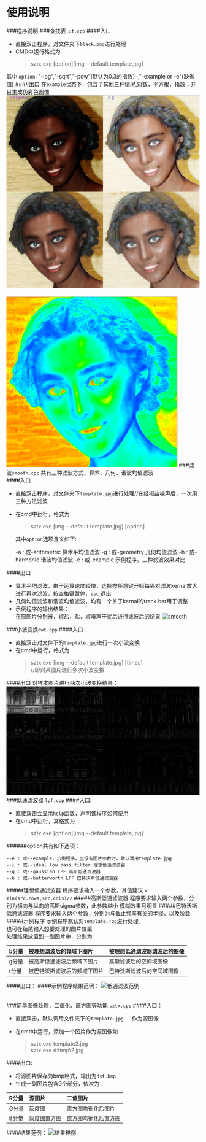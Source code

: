 # 使用说明

###程序说明
###查找表`lut.cpp`
####入口
- 直接双击程序，对文件夹下`black.png`进行处理
- CMD中运行格式为
    > sztx.exe [option][img --default template.jpg]

其中 `option`:
"-log","-sqrt","-pow"(默认为0.3的指数）,"-example or -e"(缺省值)
####出口
在`example`状态下，包含了其他三种情况,对数，平方根，指数；并且生成伪彩色图像
![black](final_result/black.png)</br>
####
![fakecolor](final_result/fakecolor.png)
###滤波`smooth.cpp`
共有三种滤波方式，算术、几何、谐波均值滤波 </br>
####入口
- 直接双击程序，对文件夹下`template.jpg`进行处理//在经椒盐噪声后，一次用三种方法滤波
- 在cmd中运行，格式为

    > sztx.exe [img --default template.jpg] [option] </br>
  
  其中`option`选项含义如下:

    -a : 或-arithmetric 算术平均值滤波
    -g : 或-geometry 几何均值滤波
    -h : 或-harmonic 谐波均值滤波
    -e : 或-example 示例程序，三种滤波效果对比

####出口
- 算术平均滤波，由于运算速度较快，选择按任意键开始每隔对滤波kernal放大进行再次滤波，按空格键暂停，`esc`	退出
- 几何均值滤波和谐波均值滤波，均有一个关于kernal的track bar用于调整
- 示例程序的输出结果：</br>
在原图片分别被，椒盐，盐，椒噪声干扰后进行滤波后的结果
![smooth](http://i.imgur.com/4u7zHYI.jpg)

###小波变换`dwt.cpp`
####入口：
- 直接双击对文件下的`template.jpg`进行一次小波变换
- 在cmd中运行，格式为
	>sztx.exe [img --default template.jpg] [times]</br>
	//即对某图片进行多次小波变换

####出口
对样本图片进行两次小波变换结果：
![dwt](final_result/dwt.png)
###低通滤波器	`lpf.cpp`
####入口:
- 直接双击会显示`help`函数，声明该程序如何使用
- 在cmd中运行，其格式为
	>sztx.exe [option][img --default template,jpg]

######option共有如下选项：

	--e : 或--example，示例程序，当没有图片参数时，默认调用template.jpg
 	--i : 或--ideal low pass filter 理想低通滤波器
 	--g : 或--gaussian LPF 高斯低通滤波器
 	--b : 或--butterworth LPF 巴特沃斯低通滤波器
#####理想低通滤波器
程序要求输入一个参数，其值建议 < `min(src.rows,src.cols)/2`
#####高斯低通滤波器
程序要求输入两个参数，分别为横向与纵向的高斯sigma参数，此参数越小
模糊效果月明显
#####巴特沃斯低通滤波器
程序要求输入两个参数，分别为与截止频率有关的半径，以及阶数
#####示例程序
示例程序默认对`template.jpg`进行处理,</br>也可在结尾输入想要处理的图片位置
</br>处理结果放置到一副图片中，分别为

|b分量|被理想滤波后的频域下图片|被理想低通滤波器滤波后的图像|
|:--|:--|:--|
|g分量|被高斯低通滤波后频域下图片|高斯滤波后的空间域图像|
|r分量|被巴特沃斯滤波后的频域下图片|巴特沃斯滤波后的空间域图像|
####出口：
####示例程序结果范例：
![低通滤波范例](http://i.imgur.com/uVE4lKT.jpg)
</br>
</br>


###简单图像处理，二值化，直方图等功能	`sztx.cpp`
####入口：

- 直接双击，默认调用文件夹下的`template.jpg	`作为源图像
- 在cmd中运行，添加一个图片作为源图像如 

	> sztx.exe template2.jpg </br>
	> sztx.exe d:\tmp\2.jpg
	
####出口:

- 将源图片保存为bmp格式，输出为`dst.bmp	`
- 生成一副图片包含9个部分，依次为：

|R分量|源图片|二值图片|
|:--|:--|:--|
|G分量|灰度图|直方图均衡化后图片|
|B分量|灰度图直方图|直方图均衡化后直方图|

####结果范例：
![结果样例](http://i.imgur.com/76Fq5mW.jpg)


